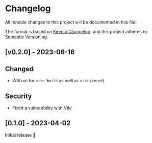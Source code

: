 # Changelog

All notable changes to this project will be documented in this file.

The format is based on [Keep a Changelog](https://keepachangelog.com/en/1.0.0/),
and this project adheres to [Semantic Versioning](https://semver.org/spec/v2.0.0.html).

## [v0.2.0] - 2023-06-16

## Changed

- Will run for `vite build` as well as `vite` (serve)

## Security

- Fixed [a vulnerability with Vite](https://github.com/vitejs/vite/security/advisories/GHSA-353f-5xf4-qw67)

## [0.1.0] - 2023-04-02

Initial release 🎉
